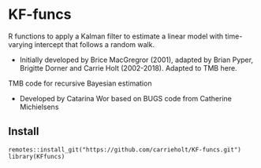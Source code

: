 # KF-funcs


R functions to apply a Kalman filter to estimate a linear model with time-varying intercept that follows a random walk. 

- Initially developed by Brice MacGregror (2001), adapted by Brian Pyper, Brigitte Dorner and Carrie Holt (2002-2018). Adapted to TMB here. 

TMB code for recursive Bayesian estimation

- Developed by Catarina Wor based on BUGS code from Catherine Michielsens


## Install

`remotes::install_git("https://github.com/carrieholt/KF-funcs.git")
library(KFfuncs)`
